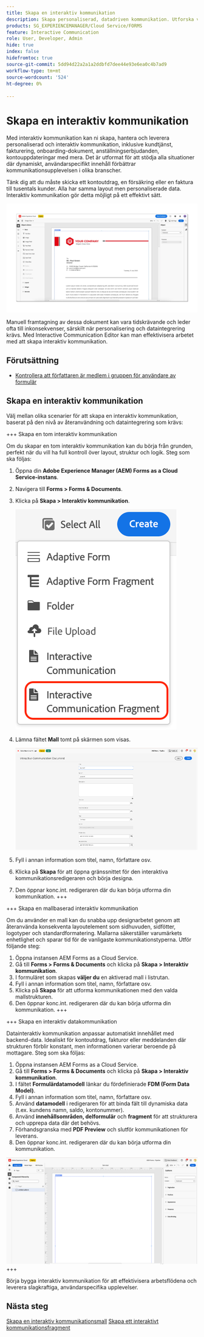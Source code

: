 ```yaml
---
title: Skapa en interaktiv kommunikation
description: Skapa personaliserad, datadriven kommunikation. Utforska viktiga funktioner, introduktionssteg och verkliga användningsexempel med guider och självstudiekurser.
products: SG_EXPERIENCEMANAGER/Cloud Service/FORMS
feature: Interactive Communication
role: User, Developer, Admin
hide: true
index: false
hidefromtoc: true
source-git-commit: 5dd94d22a2a1a2ddbfd7dee44e93e6ea0c4b7ad9
workflow-type: tm+mt
source-wordcount: '524'
ht-degree: 0%

---
```



# Skapa en interaktiv kommunikation

Med interaktiv kommunikation kan ni skapa, hantera och leverera personaliserad och interaktiv kommunikation, inklusive kundtjänst, fakturering, onboarding-dokument, anställningserbjudanden, kontouppdateringar med mera. Det är utformat för att stödja alla situationer där dynamiskt, användarspecifikt innehåll förbättrar kommunikationsupplevelsen i olika branscher.

Tänk dig att du måste skicka ett kontoutdrag, en försäkring eller en faktura till tusentals kunder. Alla har samma layout men personaliserade data. Interaktiv kommunikation gör detta möjligt på ett effektivt sätt.

![Sök efter IC Docu](/help/forms/interactive-communication/assets/Picture1.png)

Manuell framtagning av dessa dokument kan vara tidskrävande och leder ofta till inkonsekvenser, särskilt när personalisering och dataintegrering krävs. Med Interactive Communication Editor kan man effektivisera arbetet med att skapa interaktiv kommunikation.

## Förutsättning

* [Kontrollera att författaren är medlem i gruppen för användare av formulär](/help/forms/setup-forms-cloud-service.md#configure-users)

## Skapa en interaktiv kommunikation

Välj mellan olika scenarier för att skapa en interaktiv kommunikation, baserat på den nivå av återanvändning och dataintegrering som krävs:

+++ Skapa en tom interaktiv kommunikation

Om du skapar en tom interaktiv kommunikation kan du börja från grunden, perfekt när du vill ha full kontroll över layout, struktur och logik.
Steg som ska följas:

1. Öppna din **Adobe Experience Manager (AEM) Forms as a Cloud Service-instans**.
1. Navigera till **Forms > Forms &amp; Documents**.
1. Klicka på **Skapa > Interaktiv kommunikation**.

   ![Sök efter IC Docu](/help/forms/interactive-communication/assets/comm.png)

1. Lämna fältet **Mall** tomt på skärmen som visas.

   ![Sök efter IC Docu](/help/forms/interactive-communication/assets/create-ic-document.png)

1. Fyll i annan information som titel, namn, författare osv.
1. Klicka på **Skapa** för att öppna gränssnittet för den interaktiva kommunikationsredigeraren och börja designa.
1. Den öppnar konc.int. redigeraren där du kan börja utforma din kommunikation.
+++

+++ Skapa en mallbaserad interaktiv kommunikation

Om du använder en mall kan du snabba upp designarbetet genom att återanvända konsekventa layoutelement som sidhuvuden, sidfötter, logotyper och standardformatering.
Mallarna säkerställer varumärkets enhetlighet och sparar tid för de vanligaste kommunikationstyperna. Utför följande steg:

1. Öppna instansen AEM Forms as a Cloud Service.
1. Gå till **Forms > Forms &amp; Documents** och klicka på **Skapa > Interaktiv kommunikation**.
1. I formuläret som skapas **väljer du** en aktiverad mall i listrutan.
1. Fyll i annan information som titel, namn, författare osv.
1. Klicka på **Skapa** för att utforma kommunikationen med den valda mallstrukturen.
1. Den öppnar konc.int. redigeraren där du kan börja utforma din kommunikation.
+++

+++ Skapa en interaktiv datakommunikation

Datainteraktiv kommunikation anpassar automatiskt innehållet med backend-data.
Idealiskt för kontoutdrag, fakturor eller meddelanden där strukturen förblir konstant, men informationen varierar beroende på mottagare. Steg som ska följas:

1. Öppna instansen AEM Forms as a Cloud Service.
1. Gå till **Forms > Forms &amp; Documents** och klicka på **Skapa > Interaktiv kommunikation**.
1. I fältet **Formulärdatamodell** länkar du fördefinierade **FDM (Form Data Model)**.
1. Fyll i annan information som titel, namn, författare osv.
1. Använd **datamodell** i redigeraren för att binda fält till dynamiska data (t.ex. kundens namn, saldo, kontonummer).
1. Använd **innehållsområden, delformulär** och **fragment** för att strukturera och upprepa data där det behövs.
1. Förhandsgranska med **PDF Preview** och slutför kommunikationen för leverans.
1. Den öppnar konc.int. redigeraren där du kan börja utforma din kommunikation.

![Sök efter IC Docu](/help/forms/interactive-communication/assets/ic-ui.png)
+++

Börja bygga interaktiv kommunikation för att effektivisera arbetsflödena och leverera slagkraftiga, användarspecifika upplevelser.

## Nästa steg

[Skapa en interaktiv kommunikationsmall](/help/forms/interactive-communication/create-interactive-communication-template.md)
[ Skapa ett interaktivt kommunikationsfragment ](/help/forms/interactive-communication/create-interactive-communication-fragment.md)
